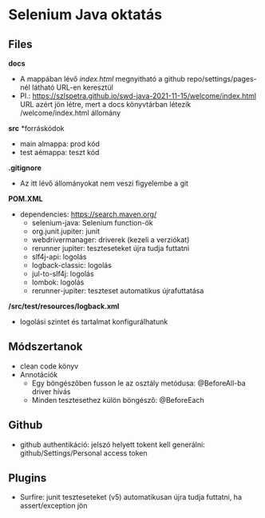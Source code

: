 # Selenium Java oktatás
## **Files**
**docs**
* A mappában lévő *index.html* megnyitható a github repo/settings/pages-nél látható URL-en keresztül
* Pl.: https://szlspetra.github.io/swd-java-2021-11-15/welcome/index.html URL azért jön létre, mert a docs könyvtárban létezik /welcome/index.html állomány

**src**
*forráskódok
* main almappa: prod kód
* test aémappa: teszt kód

**.gitignore**
* Az itt lévő állományokat nem veszi figyelembe a git

**POM.XML**
* dependencies: https://search.maven.org/
	* selenium-java: Selenium function-ök
	* org.junit.jupiter: junit
	* webdrivermanager: driverek (kezeli a verziókat)
	* rerunner jupiter: teszteseteket újra tudja futtatni
	* slf4j-api: logolás
 	* logback-classic: logolás
	* jul-to-slf4j: logolás
	* lombok: logolás
	* rerunner-jupiter: teszteset automatikus újrafuttatása

**/src/test/resources/logback.xml**
* logolási szintet és tartalmat konfigurálhatunk

## Módszertanok
* clean code könyv
* Annotációk
	* Egy böngészőben fusson le az osztály metódusa: @BeforeAll-ba driver hívás
	* Minden tesztesethez külön böngésző: @BeforeEach

## Github
* github authentikáció: jelszó helyett tokent kell generálni: github/Settings/Personal access token

## Plugins
* Surfire: junit teszteseteket (v5) automatikusan újra tudja futtatni, ha assert/exception jön